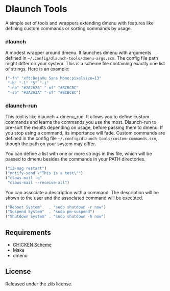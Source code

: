 # Dlaunch Tools

A simple set of tools and wrappers extending dmenu with features like
defining custom commands or sorting commands by usage.


### dlaunch

A modest wrapper around dmenu. It launches dmenu with arguments defined in
`~/.config/dlaunch-tools/dmenu-args.scm`. The config file path might differ
on your system. This is a scheme file containing exactly one list of
strings. Here is an example:

```scheme
("-fn" "xft:DejaVu Sans Mono:pixelsize=13"
 "-b" "-l" "5" "-i"
 "-nb" "#262626" "-nf" "#BCBCBC"
 "-sb" "#3A3A3A" "-sf" "#BCBCBC")
```

### dlaunch-run

This tool is like dlaunch + dmenu\_run. It allows you to define custom
commands and learns the commands you use the most. Dlaunch-run to pre-sort
the results depending on usage, before passing them to dmenu. If you stop
using a command, its importance will fade. Custom commands are defined in
the config file `~/.config/dlaunch-tools/custom-commands.scm`, though the
path on your system may differ.

You can define a list with one or more strings in this file, which will be
passed to dmenu besides the commands in your PATH directories.

```scheme
("i3-msg restart")
("notify-send \"This is a test\"")
("claws-mail -q"
 "claws-mail --receive-all")
```

You can associate a description with a command. The description will be
shown to the user and the associated command will be executed.

```scheme
("Reboot System"   . "sudo shutdown -r now")
("Suspend System"  . "sudo pm-suspend")
("Shutdown System" . "sudo shutdown -h now")
```

## Requirements

* [CHICKEN Scheme](http://call-cc.org)
* Make
* dmenu

## License

Released under the zlib license.

